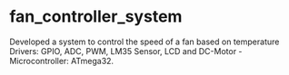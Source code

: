 # fan_controller_system
Developed a system to control the speed of a fan based on temperature
Drivers: GPIO, ADC, PWM, LM35 Sensor, LCD and DC-Motor - Microcontroller: ATmega32.
